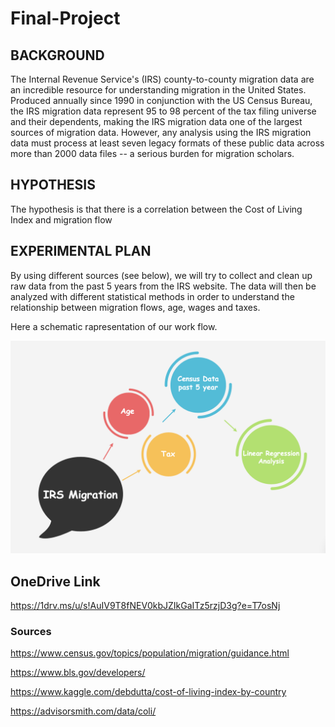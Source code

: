 # Final-Project

## BACKGROUND 

The Internal Revenue Service's (IRS) county-to-county migration data are an incredible resource for understanding migration in the United States. Produced annually since 1990 in conjunction with the US Census Bureau, the IRS migration data represent 95 to 98 percent of the tax filing universe and their dependents, making the IRS migration data one of the largest sources of migration data. However, any analysis using the IRS migration data must process at least seven legacy formats of these public data across more than 2000 data files -- a serious burden for migration scholars.

## HYPOTHESIS
The hypothesis is that there is a correlation between the Cost of Living Index and migration flow

## EXPERIMENTAL PLAN
By using different sources (see below), we will try to collect and clean up raw data from the past 5 years from the IRS website. 
The data will then be analyzed with different statistical methods in order to understand the relationship between migration flows, age, wages and taxes.

Here a schematic rapresentation of our work flow.

![image1](/Resources/1.png?raw=true "Title")

## OneDrive Link
https://1drv.ms/u/s!AuIV9T8fNEV0kbJZIkGaITz5rzjD3g?e=T7osNj

### Sources
https://www.census.gov/topics/population/migration/guidance.html

https://www.bls.gov/developers/

https://www.kaggle.com/debdutta/cost-of-living-index-by-country

https://advisorsmith.com/data/coli/
